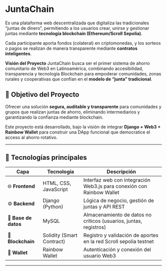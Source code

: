# JuntaChain   
Es una plataforma web descentralizada que digitaliza las tradicionales “juntas de dinero”, permitiendo a los usuarios crear, unirse y gestionar juntas mediante **tecnología blockchain (Ethereum/Scroll Sepolia)**.

Cada participante aporta fondos (colateral) en criptomonedas, y los sorteos o pagos se realizan de manera transparente mediante **contratos inteligentes**.

**Visión del Proyecto**
JuntaChain busca ser el primer sistema de ahorro comunitario de Web3 en Latinoamérica, combinando accesibilidad, transparencia y tecnología Blockchain para empoderar comunidades, zonas rurales y cooperativas que confían en el **modelo de “junta” tradicional**.

## 🚀 Objetivo del Proyecto
Ofrecer una solución **segura, auditable y transparente** para comunidades y grupos que realizan juntas de ahorro, eliminando intermediarios y garantizando la confianza mediante blockchain.

Este proyecto está desarrollado, bajo la visión de integrar **Django + Web3 + Rainbow Wallet** para construir una DApp funcional que democratice el acceso al ahorro rotativo.
_____________________________________________________________________________________________

## 🧩 Tecnologías principales

| Capa | Tecnología | Descripción |
|------|-------------|-------------|
| 🌐 **Frontend** | HTML, CSS, JavaScript | Interfaz web con integración Web3.js para conexión con Rainbow Wallet |
| ⚙️ **Backend** | Django (Python) | Lógica de negocio, gestión de juntas y API REST |
| 💾 **Base de datos** | MySQL | Almacenamiento de datos no críticos (usuarios, juntas, registros) |
| 🔗 **Blockchain** | Solidity (Smart Contract) | Registro y validación de aportes en la red Scroll sepolia testnet |
| 🔐 **Wallet** | Rainbow Wallet | Autenticación y conexión del usuario Web3 |

_____________________________________________________________________________________________
